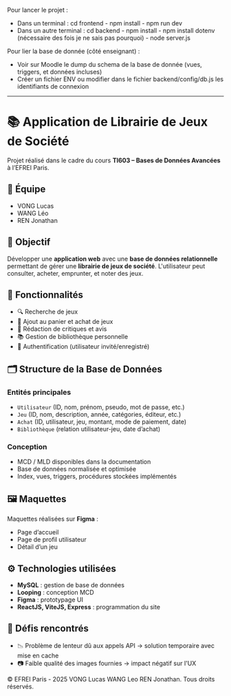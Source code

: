 Pour lancer le projet : 

- Dans un terminal : cd frontend - npm install - npm run dev
- Dans un autre terminal : cd backend - npm install - npm install dotenv (nécessaire des fois je ne sais pas pourquoi) - node server.js

Pour lier la base de donnée (côté enseignant) :

- Voir sur Moodle le dump du schema de la base de donnée (vues, triggers, et données incluses)
- Créer un fichier ENV ou modifier dans le fichier backend/config/db.js les identifiants de connexion

--------------------------

# 📚 Application de Librairie de Jeux de Société

Projet réalisé dans le cadre du cours **TI603 – Bases de Données Avancées** à l’EFREI Paris.

## 👥 Équipe

- VONG Lucas  
- WANG Léo  
- REN Jonathan  

## 🎯 Objectif

Développer une **application web** avec une **base de données relationnelle** permettant de gérer une **librairie de jeux de société**. L'utilisateur peut consulter, acheter, emprunter, et noter des jeux.

## 🧩 Fonctionnalités

- 🔍 Recherche de jeux
- 🛒 Ajout au panier et achat de jeux
- 📝 Rédaction de critiques et avis
- 📚 Gestion de bibliothèque personnelle
- 🔐 Authentification (utilisateur invité/enregistré)

## 🗂 Structure de la Base de Données

### Entités principales

- `Utilisateur` (ID, nom, prénom, pseudo, mot de passe, etc.)
- `Jeu` (ID, nom, description, année, catégories, éditeur, etc.)
- `Achat` (ID, utilisateur, jeu, montant, mode de paiement, date)
- `Bibliothèque` (relation utilisateur-jeu, date d’achat)

### Conception

- MCD / MLD disponibles dans la documentation
- Base de données normalisée et optimisée
- Index, vues, triggers, procédures stockées implémentés

## 🖼 Maquettes

Maquettes réalisées sur **Figma** :

- Page d’accueil
- Page de profil utilisateur
- Détail d’un jeu

## ⚙️ Technologies utilisées

- **MySQL** : gestion de base de données
- **Looping** : conception MCD
- **Figma** : prototypage UI
- **ReactJS, ViteJS, Express** : programmation du site

## 🚧 Défis rencontrés

- 📉 Problème de lenteur dû aux appels API → solution temporaire avec mise en cache
- 📷 Faible qualité des images fournies → impact négatif sur l'UX


© EFREI Paris - 2025 VONG Lucas WANG Leo REN Jonathan. Tous droits réservés.
